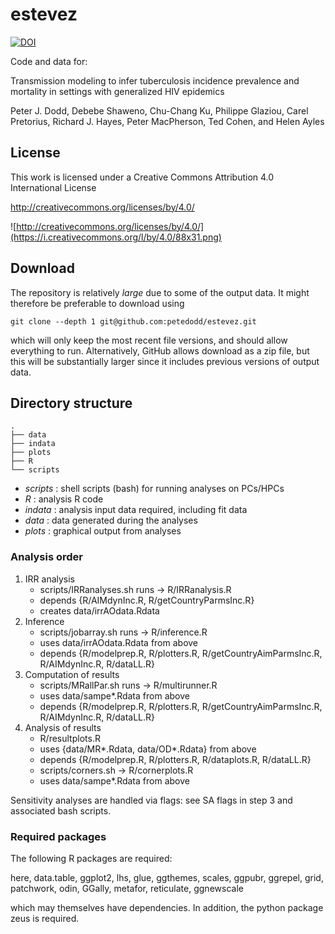# estevez

[![DOI](https://zenodo.org/badge/513460672.svg)](https://zenodo.org/badge/latestdoi/513460672)

Code and data for:

Transmission modeling to infer tuberculosis incidence prevalence and mortality in settings with generalized HIV epidemics

Peter J. Dodd, Debebe Shaweno, Chu-Chang Ku, Philippe Glaziou, Carel Pretorius, Richard J. Hayes, Peter MacPherson, Ted Cohen, and Helen Ayles


## License

This work is licensed under a Creative Commons Attribution 4.0 International License

http://creativecommons.org/licenses/by/4.0/

![http://creativecommons.org/licenses/by/4.0/](https://i.creativecommons.org/l/by/4.0/88x31.png)


## Download

The repository is relatively *large* due to some of the output data.
It might therefore be preferable to download using

```
git clone --depth 1 git@github.com:petedodd/estevez.git
```

which will only keep the most recent file versions, and should allow everything to run. Alternatively, GitHub allows download as a zip file, but this will be substantially larger since it includes previous versions of output data.


## Directory structure

```
.
├── data
├── indata
├── plots
├── R
└── scripts
```

- *scripts* : shell scripts (bash) for running analyses on PCs/HPCs
- *R* : analysis R code
- *indata* : analysis input data required, including fit data
- *data* :  data generated during the analyses
- *plots* : graphical output from analyses



### Analysis order ###

1. IRR analysis
    - scripts/IRRanalyses.sh runs -> R/IRRanalysis.R
    - depends {R/AIMdynInc.R, R/getCountryParmsInc.R}
    - creates data/irrAOdata.Rdata
2. Inference
    - scripts/jobarray.sh runs -> R/inference.R
    - uses data/irrAOdata.Rdata from above
    - depends {R/modelprep.R, R/plotters.R, R/getCountryAimParmsInc.R, R/AIMdynInc.R, R/dataLL.R}
3. Computation of results
    - scripts/MRallPar.sh runs -> R/multirunner.R
    - uses data/sampe*.Rdata from above
    - depends {R/modelprep.R, R/plotters.R, R/getCountryAimParmsInc.R, R/AIMdynInc.R, R/dataLL.R}
4. Analysis of results
    - R/resultplots.R
    - uses {data/MR*.Rdata, data/OD*.Rdata} from above
    - depends {R/modelprep.R, R/plotters.R, R/dataplots.R, R/dataLL.R}
    - scripts/corners.sh -> R/cornerplots.R
    - uses data/sampe*.Rdata from above


Sensitivity analyses are handled via flags: see SA flags in step 3 and associated bash scripts.


### Required packages ###

The following R packages are required:

here, data.table, ggplot2, lhs, glue, ggthemes, scales, ggpubr, ggrepel, grid, patchwork, odin, GGally, metafor, reticulate, ggnewscale

which may themselves have dependencies. In addition, the python package zeus is required.

